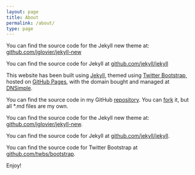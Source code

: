 ```yaml
---
layout: page
title: About
permalink: /about/
type: page
---
```


You can find the source code for the Jekyll new theme at: [github.com/jglovier/jekyll-new](https://github.com/jglovier/jekyll-new)

You can find the source code for Jekyll at [github.com/jekyll/jekyll](https://github.com/jekyll/jekyll)

This website has been built using [Jekyll](http://jekyllrb.com/), themed using [Twitter Bootstrap](http://getbootstrap.com), hosted on [GitHub Pages](http://pages.github.com), with the domain bought and managed at [DNSimple](http://dnsimple.com).

You can find the source code in my GitHub [repository](https://github.com/robertiagar/robertiagar-website). You can [fork](https://github.com/robertiagar/robertiagar-website/fork) it, but all *.md files are my own.

You can find the source code for the Jekyll new theme at: [github.com/jglovier/jekyll-new](https://github.com/jglovier/jekyll-new).

You can find the source code for Jekyll at [github.com/jekyll/jekyll](https://github.com/jekyll/jekyll).

You can find the source code for Twitter Bootstrap at [github.com/twbs/bootstrap](https://github.com/twbs/bootstrap).


Enjoy!
